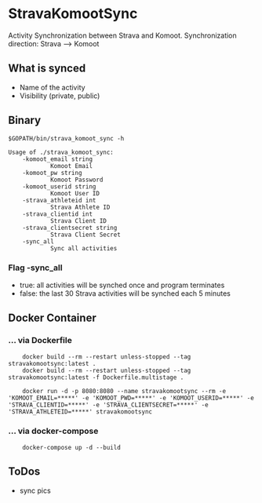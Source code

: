 # StravaKomootSync

Activity Synchronization between Strava and Komoot.
Synchronization direction: Strava --> Komoot

## What is synced
- Name of the activity
- Visibility (private, public)

## Binary

    $GOPATH/bin/strava_komoot_sync -h

    Usage of ./strava_komoot_sync:
        -komoot_email string
                Komoot Email
        -komoot_pw string
                Komoot Password
        -komoot_userid string
                Komoot User ID
        -strava_athleteid int
                Strava Athlete ID
        -strava_clientid int
                Strava Client ID
        -strava_clientsecret string
                Strava Client Secret
        -sync_all
                Sync all activities

### Flag -sync_all
- true:  all activities will be synched once and program terminates
- false: the last 30 Strava activities will be synched each 5 minutes

## Docker Container
### ... via Dockerfile
        docker build --rm --restart unless-stopped --tag stravakomootsync:latest .
        docker build --rm --restart unless-stopped --tag stravakomootsync:latest -f Dockerfile.multistage .

        docker run -d -p 8080:8080 --name stravakomootsync --rm -e 'KOMOOT_EMAIL=*****' -e 'KOMOOT_PWD=*****' -e 'KOMOOT_USERID=*****' -e 'STRAVA_CLIENTID=*****' -e 'STRAVA_CLIENTSECRET=*****' -e 'STRAVA_ATHLETEID=*****' stravakomootsync

### ... via docker-compose
        docker-compose up -d --build

## ToDos
- sync pics